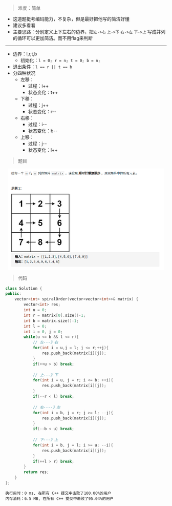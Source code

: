 > 难度：简单

- 这道题挺考编码能力，不复杂，但是最好把他写的简洁好懂
- 建议多看看
- 主要思路：分别定义上下左右的边界，把`左->右` `上->下` `右->左` `下->上` 写成并列的循环可以更加简洁。而不用flag来判断

----
- 边界：l,r,t,b
  - 初始化：`l = 0; r = n; t = 0; b = n;`
- 退出条件：`l == r || t == b`
- 分四种状况
  - 左移：
    - 过程：i++
    - 状态变化：t++
  - 下移：
    - 过程：j++
    - 状态变化：r--
  - 右移：
    - 过程：i--
    - 状态变化：b--
  - 上移：
    - 过程：j--
    - 状态变化：l++


> 题目
<div align="center" style="zoom:60%"><img src="./pic/54-1.png"></div>


> 代码

```cpp
class Solution {
public:
    vector<int> spiralOrder(vector<vector<int>>& matrix) {
        vector<int> res;
        int u = 0;
        int r = matrix[0].size()-1;
        int b = matrix.size()-1;
        int l = 0;
        int i = 0, j = 0;
        while(u <= b && l <= r){
            // 左---》右
            for(int i = u,j = l; j <= r;++j){
                res.push_back(matrix[i][j]);
            }
            if(++u > b) break;

            // 上---》下
            for(int i = u, j = r; i <= b; ++i){
                res.push_back(matrix[i][j]);
            }
            if(--r < l) break;

            // 右----》左
            for(int i = b, j = r; j >= l; --j){
                res.push_back(matrix[i][j]);
            }
            if(--b < u) break;

            // 下---》上
            for(int i = b, j = l; i >= u; --i){
                res.push_back(matrix[i][j]);
            }
            if(++l > r) break;
        }
        return res;
    }
};
```
```
执行用时：0 ms, 在所有 C++ 提交中击败了100.00%的用户
内存消耗：6.5 MB, 在所有 C++ 提交中击败了95.04%的用户
```